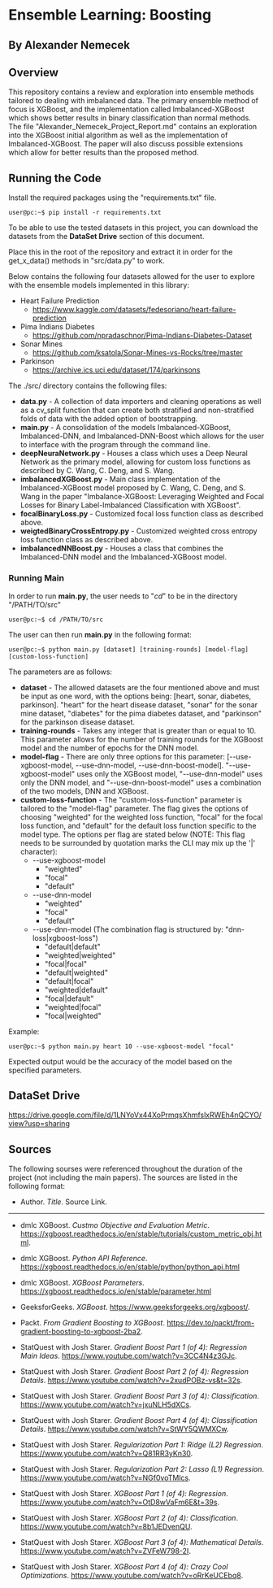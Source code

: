 # Ensemble Learning: Boosting #

## By Alexander Nemecek ##

## Overview ##
This repository contains a review and exploration into ensemble methods tailored to dealing with imbalanced data. The primary ensemble method of focus is XGBoost, and the implementation called Imbalanced-XGBoost which shows better results in binary classification than normal methods. The file "Alexander_Nemecek_Project_Report.md" contains an exploration into the XGBoost initial algorithm as well as the implementation of Imbalanced-XGBoost. The paper will also discuss possible extensions which allow for better results than the proposed method.

## Running the Code ##
Install the required packages using the "requirements.txt" file.

```console
user@pc:~$ pip install -r requirements.txt
```

To be able to use the tested datasets in this project, you can download the datasets from the **DataSet Drive** section of this document.

Place this in the root of the repository and extract it in order for the get_x_data() methods in "src/data.py" to work.

Below contains the following four datasets allowed for the user to explore with the ensemble models implemented in this library:

- Heart Failure Prediction
    - https://www.kaggle.com/datasets/fedesoriano/heart-failure-prediction
- Pima Indians Diabetes
    - https://github.com/npradaschnor/Pima-Indians-Diabetes-Dataset
- Sonar Mines
    - https://github.com/ksatola/Sonar-Mines-vs-Rocks/tree/master
- Parkinson
    - https://archive.ics.uci.edu/dataset/174/parkinsons

The ./src/ directory contains the following files:

- **data.py** - A collection of data importers and cleaning operations as well as a cv_split function that can create both stratified and non-stratified folds of data with the added option of bootstrapping.
- **main.py** - A consolidation of the models Imbalanced-XGBoost, Imbalanced-DNN, and Imbalanced-DNN-Boost which allows for the user to interface with the program through the command line.
- **deepNeuraNetwork.py** - Houses a class which uses a Deep Neural Network as the primary model, allowing for custom loss functions as described by C. Wang, C. Deng, and S. Wang.
- **imbalancedXGBoost.py** - Main class implementation of the Imbalanced-XGBoost model proposed by C. Wang, C. Deng, and S. Wang in the paper "Imbalance-XGBoost: Leveraging Weighted and Focal Losses for Binary Label-Imbalanced Classification with XGBoost".
- **focalBinaryLoss.py** - Customized focal loss function class as described above.
- **weigtedBinaryCrossEntropy.py** - Customized weighted cross entropy loss function class as described above.
- **imbalancedNNBoost.py** - Houses a class that combines the Imbalanced-DNN model and the Imbalanced-XGBoost model.

### Running Main ###
In order to run **main.py**, the user needs to "_cd_" to be in the directory "/PATH/TO/src"

```console
user@pc:~$ cd /PATH/TO/src
```

The user can then run **main.py** in the following format:

```
user@pc:~$ python main.py [dataset] [training-rounds] [model-flag] [custom-loss-function]
```

The parameters are as follows:
- **dataset** - The allowed datasets are the four mentioned above and must be input as one word, with the options being: [heart, sonar, diabetes, parkinson]. "heart" for the heart disease dataset, "sonar" for the sonar mine dataset, "diabetes" for the pima diabetes dataset, and "parkinson" for the parkinson disease dataset.
- **training-rounds** - Takes any integer that is greater than or equal to 10. This parameter allows for the number of training rounds for the XGBoost model and the number of epochs for the DNN model.
- **model-flag** - There are only three options for this parameter: [--use-xgboost-model, --use-dnn-model, --use-dnn-boost-model]. "--use-xgboost-model" uses only the XGBoost model, "--use-dnn-model" uses only the DNN model, and "--use-dnn-boost-model" uses a combination of the two models, DNN and XGBoost.
- **custom-loss-function** - The "custom-loss-function" parameter is tailored to the "model-flag" parameter. The flag gives the options of choosing "weighted" for the weighted loss function, "focal" for the focal loss function, and "default" for the default loss function specific to the model type. The options per flag are stated below (NOTE: This flag needs to be surrounded by quotation marks the CLI may mix up the '|' character):
    - --use-xgboost-model
        - "weighted"
        - "focal"
        - "default"
    - --use-dnn-model
        - "weighted"
        - "focal"
        - "default"
    - --use-dnn-model (The combination flag is structured by: "dnn-loss|xgboost-loss")
        - "default|default" 
        - "weighted|weighted"
        - "focal|focal"
        - "default|weighted" 
        - "default|focal"
        - "weighted|default" 
        - "focal|default"
        - "weighted|focal" 
        - "focal|weighted"

Example:
```
user@pc:~$ python main.py heart 10 --use-xgboost-model "focal"
```
Expected output would be the accuracy of the model based on the specified parameters.

## DataSet Drive ##
https://drive.google.com/file/d/1LNYoVx44XoPrmqsXhmfslxRWEh4nQCYO/view?usp=sharing

## Sources ##
The following sourses were referenced throughout the duration of the project (not including the main papers). The sources are listed in the following format:
- Author. _Title_. Source Link.
---
- dmlc XGBoost. _Custmo Objective and Evaluation Metric_. https://xgboost.readthedocs.io/en/stable/tutorials/custom_metric_obj.html. 

- dmlc XGBoost. _Python API Reference_. https://xgboost.readthedocs.io/en/stable/python/python_api.html

- dmlc XGBoost. _XGBoost Parameters_. https://xgboost.readthedocs.io/en/stable/parameter.html

- GeeksforGeeks. _XGBoost_. https://www.geeksforgeeks.org/xgboost/.

- Packt. _From Gradient Boosting to XGBoost_. https://dev.to/packt/from-gradient-boosting-to-xgboost-2ba2.

- StatQuest with Josh Starer. _Gradient Boost Part 1 (of 4): Regression Main Ideas_. https://www.youtube.com/watch?v=3CC4N4z3GJc.

- StatQuest with Josh Starer. _Gradient Boost Part 2 (of 4): Regression Details_. https://www.youtube.com/watch?v=2xudPOBz-vs&t=32s.

- StatQuest with Josh Starer. _Gradient Boost Part 3 (of 4): Classification_. https://www.youtube.com/watch?v=jxuNLH5dXCs.

- StatQuest with Josh Starer. _Gradient Boost Part 4 (of 4): Classification Details_. https://www.youtube.com/watch?v=StWY5QWMXCw.

- StatQuest with Josh Starer. _Regularization Part 1: Ridge (L2) Regression_. https://www.youtube.com/watch?v=Q81RR3yKn30.

- StatQuest with Josh Starer. _Regularization Part 2: Lasso (L1) Regression_. https://www.youtube.com/watch?v=NGf0voTMlcs.

- StatQuest with Josh Starer. _XGBoost Part 1 (of 4): Regression_. https://www.youtube.com/watch?v=OtD8wVaFm6E&t=39s.

- StatQuest with Josh Starer. _XGBoost Part 2 (of 4): Classification_. https://www.youtube.com/watch?v=8b1JEDvenQU.

- StatQuest with Josh Starer. _XGBoost Part 3 (of 4): Mathematical Details_. https://www.youtube.com/watch?v=ZVFeW798-2I.

- StatQuest with Josh Starer. _XGBoost Part 4 (of 4): Crazy Cool Optimizations_. https://www.youtube.com/watch?v=oRrKeUCEbq8.